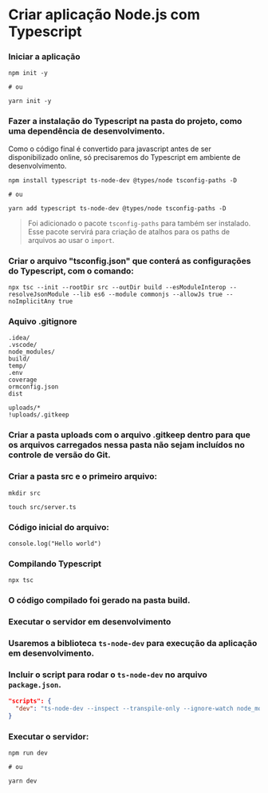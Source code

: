 # Criar aplicação Node.js com Typescript

### Iniciar a aplicação

```shell
npm init -y

# ou

yarn init -y
```

### Fazer a instalação do Typescript na pasta do projeto, como uma dependência de desenvolvimento.

Como o código final é convertido para javascript antes de ser disponibilizado online, só precisaremos do Typescript em ambiente de desenvolvimento.

```shell
npm install typescript ts-node-dev @types/node tsconfig-paths -D

# ou

yarn add typescript ts-node-dev @types/node tsconfig-paths -D
```

> Foi adicionado o pacote `tsconfig-paths` para também ser instalado. Esse pacote servirá para criação de atalhos para os paths de arquivos ao usar o `import`.

### Criar o arquivo "tsconfig.json" que conterá as configurações do Typescript, com o comando:

`npx tsc --init --rootDir src --outDir build --esModuleInterop --resolveJsonModule --lib es6 --module commonjs --allowJs true --noImplicitAny true`

### Aquivo .gitignore

```.gitignore
.idea/
.vscode/
node_modules/
build/
temp/
.env
coverage
ormconfig.json
dist

uploads/*
!uploads/.gitkeep
```

### Criar a pasta uploads com o arquivo .gitkeep dentro para que os arquivos carregados nessa pasta não sejam incluídos no controle de versão do Git.

### Criar a pasta src e o primeiro arquivo:

```shell
mkdir src

touch src/server.ts
```

### Código inicial do arquivo:

`console.log("Hello world")`

### Compilando Typescript

`npx tsc`

### O código compilado foi gerado na pasta build.

### **Executar o servidor em desenvolvimento**

### Usaremos a biblioteca `ts-node-dev` para execução da aplicação em desenvolvimento.

### Incluir o script para rodar o `ts-node-dev` no arquivo `package.json`.

```json
"scripts": {
  "dev": "ts-node-dev --inspect --transpile-only --ignore-watch node_modules src/server.ts"
}
```

### Executar o servidor:

```shell
npm run dev

# ou

yarn dev
```
